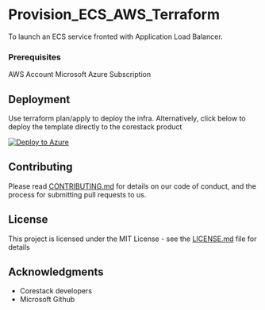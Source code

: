 
# Provision_ECS_AWS_Terraform

 To launch an ECS service fronted with Application Load Balancer.

### Prerequisites

AWS Account 
Microsoft Azure Subscription

## Deployment

Use terraform plan/apply to deploy the infra. Alternatively, click below to deploy the template directly to the corestack product 

[![Deploy to Azure](https://docs.corestack.io/wp-content/uploads/2019/09/deploy-to-corestack.svg)](http://qa.corestack.io/heatstack/templates?repositories=github&external_redirect=true&name=Provision_ECS_AWS_Terraform&url=https://raw.githubusercontent.com/corestacklabs/Templates/master/terraform/Provision_ECS_AWS_Terraform/Provision_ECS_AWS_Terraform.tf&engine=terraform&type[0]=Cloud&classification[0]=Provisioning&services[0]=AWS&services[1]=Azure&scope=tenant#/mytemplates)

## Contributing

Please read [CONTRIBUTING.md](https://gist.github.com/karthick-kk/30e4fd3f279492b4f040d5cd569d21d0) for details on our code of conduct, and the process for submitting pull requests to us.

## License

This project is licensed under the MIT License - see the [LICENSE.md](LICENSE.md) file for details

## Acknowledgments

* Corestack developers
* Microsoft Github

